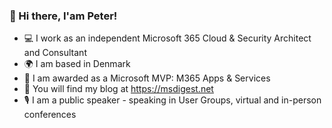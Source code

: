 ### 👋 Hi there, I'am Peter!

* 💻 I work as an independent Microsoft 365 Cloud & Security Architect and Consultant 
* 🌍 I am based in Denmark
* 🎉 I am awarded as a Microsoft MVP: M365 Apps & Services
* 🔭 You will find my blog at https://msdigest.net
* 🎙 I am a public speaker - speaking in User Groups, virtual and in-person conferences


<!--
**peterschmidtdk/peterschmidtdk** is a ✨ _special_ ✨ repository because its `README.md` (this file) appears on your GitHub profile.

Here are some ideas to get you started:

- 🔭 I’m currently working on ...
- 🌱 I’m currently learning ...
- 👯 I’m looking to collaborate on ...
- 🤔 I’m looking for help with ...
- 💬 Ask me about ...
- 📫 How to reach me: ...
- 😄 Pronouns: ...
- ⚡ Fun fact: ...
-->
